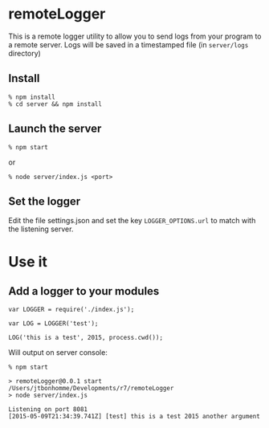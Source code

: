 # remoteLogger

This is a remote logger utility to allow you to send logs from your program to a remote server.
Logs will be saved in a timestamped file (in <code>server/logs</code> directory)

## Install

```
% npm install
% cd server && npm install
```

## Launch the server

```
% npm start
```
or

```
% node server/index.js <port>
```

## Set the logger

Edit the file settings.json and set the key <code>LOGGER_OPTIONS.url</code> to match with the listening server.

# Use it

## Add a logger to your modules

```
var LOGGER = require('./index.js');

var LOG = LOGGER('test');

LOG('this is a test', 2015, process.cwd());
```

Will output on server console:

```
% npm start

> remoteLogger@0.0.1 start /Users/jtbonhomme/Developments/r7/remoteLogger
> node server/index.js

Listening on port 8081
[2015-05-09T21:34:39.741Z] [test] this is a test 2015 another argument
```
